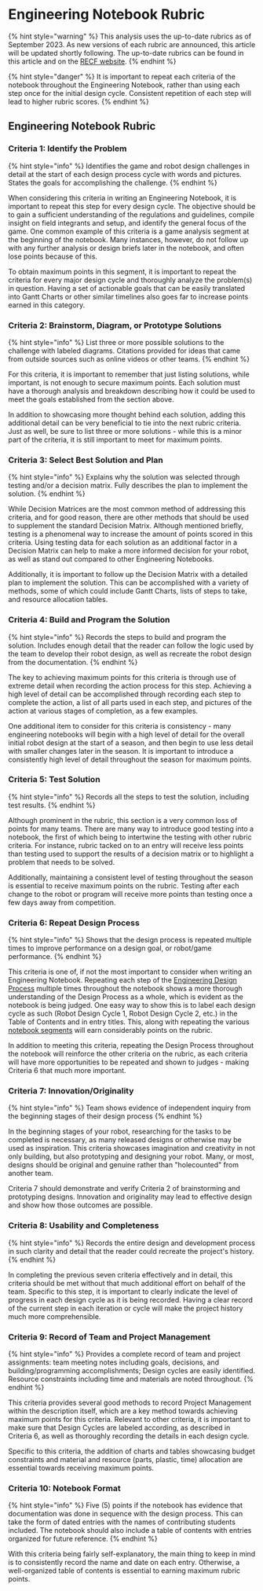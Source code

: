 # Engineering Notebook Rubric

{% hint style="warning" %}
This analysis uses the up-to-date rubrics as of September 2023. As new versions of each rubric are announced, this article will be updated shortly following. The up-to-date rubrics can be found in this article and on the [RECF website](https://kb.roboticseducation.org/hc/en-us/categories/4421404969111-Volunteers?sc=judging).
{% endhint %}

{% hint style="danger" %}
It is important to repeat each criteria of the notebook throughout the Engineering Notebook, rather than using each step once for the initial design cycle. Consistent repetition of each step will lead to higher rubric scores.
{% endhint %}

## Engineering Notebook Rubric

### Criteria 1: Identify the Problem

{% hint style="info" %}
Identifies the game and robot design challenges in detail at the start of each design process cycle with words and pictures. States the goals for accomplishing the challenge.
{% endhint %}

When considering this criteria in writing an Engineering Notebook, it is important to repeat this step for every design cycle. The objective should be to gain a sufficient understanding of the regulations and guidelines, compile insight on field integrants and setup, and identify the general focus of the game. One common example of this criteria is a game analysis segment at the beginning of the notebook. Many instances, however, do not follow up with any further analysis or design briefs later in the notebook, and often lose points because of this.

To obtain maximum points in this segment, it is important to repeat the criteria for every major design cycle and thoroughly analyze the problem(s) in question. Having a set of actionable goals that can be easily translated into Gantt Charts or other similar timelines also goes far to increase points earned in this category.

### Criteria 2: Brainstorm, Diagram, or Prototype Solutions

{% hint style="info" %}
List three or more possible solutions to the challenge with labeled diagrams. Citations provided for ideas that came from outside sources such as online videos or other teams.
{% endhint %}

For this criteria, it is important to remember that just listing solutions, while important, is not enough to secure maximum points. Each solution must have a thorough analysis and breakdown describing how it could be used to meet the goals established from the section above.

In addition to showcasing more thought behind each solution, adding this additional detail can be very beneficial to tie into the next rubric criteria. Just as well, be sure to list three or more solutions - while this is a minor part of the criteria, it is still important to meet for maximum points.

### Criteria 3: Select Best Solution and Plan

{% hint style="info" %}
Explains why the solution was selected through testing and/or a decision matrix. Fully describes the plan to implement the solution.&#x20;
{% endhint %}

While Decision Matrices are the most common method of addressing this criteria, and for good reason, there are other methods that should be used to supplement the standard Decision Matrix. Although mentioned briefly, testing is a phenomenal way to increase the amount of points scored in this criteria. Using testing data for each solution as an additional factor in a Decision Matrix can help to make a more informed decision for your robot, as well as stand out compared to other Engineering Notebooks.

Additionally, it is important to follow up the Decision Matrix with a detailed plan to implement the solution. This can be accomplished with a variety of methods, some of which could include Gantt Charts, lists of steps to take, and resource allocation tables.

### Criteria 4: Build and Program the Solution

{% hint style="info" %}
Records the steps to build and program the solution. Includes enough detail that the reader can follow the logic used by the team to develop their robot design, as well as recreate the robot design from the documentation.
{% endhint %}

The key to achieving maximum points for this criteria is through use of extreme detail when recording the action process for this step. Achieving a high level of detail can be accomplished through recording each step to complete the action, a list of all parts used in each step, and pictures of the action at various stages of completion, as a few examples.

One additional item to consider for this criteria is consistency - many engineering notebooks will begin with a high level of detail for the overall initial robot design at the start of a season, and then begin to use less detail with smaller changes later in the season. It is important to introduce a consistently high level of detail throughout the season for maximum points.

### Criteria 5: Test Solution

{% hint style="info" %}
Records all the steps to test the solution, including test results.
{% endhint %}

Although prominent in the rubric, this section is a very common loss of points for many teams. There are many way to introduce good testing into a notebook, the first of which being to intertwine the testing with other rubric criteria. For instance, rubric tacked on to an entry will receive less points than testing used to support the results of a decision matrix or to highlight a problem that needs to be solved.

Additionally, maintaining a consistent level of testing throughout the season is essential to receive maximum points on the rubric. Testing after each change to the robot or program will receive more points than testing once a few days away from competition.

### Criteria 6: Repeat Design Process

{% hint style="info" %}
Shows that the design process is repeated multiple times to improve performance on a design goal, or robot/game performance.
{% endhint %}

This criteria is one of, if not the most important to consider when writing an Engineering Notebook. Repeating each step of the [Engineering Design Process](../the-design-process/) multiple times throughout the notebook shows a more thorough understanding of the Design Process as a whole, which is evident as the notebook is being judged. One easy way to show this is to label each design cycle as such (Robot Design Cycle 1, Robot Design Cycle 2, etc.) in the Table of Contents and in entry titles. This, along with repeating the various [notebook segments](../how-to-start-a-notebook/segments-of-the-notebook.md) will earn considerably points on the rubric.

In addition to meeting this criteria, repeating the Design Process throughout the notebook will reinforce the other criteria on the rubric, as each criteria will have more opportunities to be repeated and shown to judges - making Criteria 6 that much more important.

### Criteria 7: Innovation/Originality

{% hint style="info" %}
Team shows evidence of independent inquiry from the beginning stages of their design process
{% endhint %}

In the beginning stages of your robot, researching for the tasks to be completed is necessary, as many released designs or otherwise may be used as inspiration. This criteria showcases imagination and creativity in not only building, but also prototyping and designing your robot. Many, or most, designs should be original and genuine rather than "holecounted" from another team.&#x20;

Criteria 7 should demonstrate and verify Criteria 2 of brainstorming and prototyping designs. Innovation and originality may lead to effective design and show how those outcomes are possible.

### Criteria 8: Usability and Completeness

{% hint style="info" %}
Records the entire design and development process in such clarity and detail that the reader could recreate the project's history.
{% endhint %}

In completing the previous seven criteria effectively and in detail, this criteria should be met without that much additional effort on behalf of the team. Specific to this step, it is important to clearly indicate the level of progress in each design cycle as it is being recorded. Having a clear record of the current step in each iteration or cycle will make the project history much more comprehensible.

### Criteria 9: Record of Team and Project Management

{% hint style="info" %}
Provides a complete record of team and project assignments: team meeting notes including goals, decisions, and building/programming accomplishments; Design cycles are easily identified. Resource constraints including time and materials are noted throughout.
{% endhint %}

This criteria provides several good methods to record Project Management within the description itself, which are a key method towards achieving maximum points for this criteria. Relevant to other criteria, it is important to make sure that Design Cycles are labeled according, as described in Criteria 6, as well as thoroughly recording the details in each design cycle.

Specific to this criteria, the addition of charts and tables showcasing budget constraints and material and resource (parts, plastic, time) allocation are essential towards receiving maximum points.&#x20;

### Criteria 10: Notebook Format

{% hint style="info" %}
Five (5) points if the notebook has evidence that documentation was done in sequence with the design process. This can take the form of dated entries with the names of contributing students included. The notebook should also include a table of contents with entries organized for future reference.
{% endhint %}

With this criteria being fairly self-explanatory, the main thing to keep in mind is to consistently record the name and date on each entry. Otherwise, a well-organized table of contents is essential to earning maximum rubric points.
